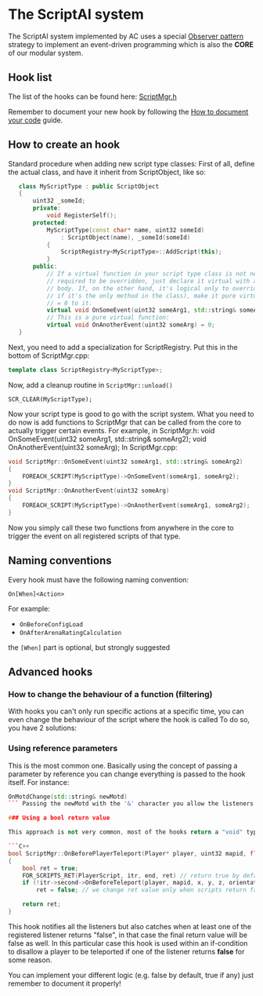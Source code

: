 # The ScriptAI system

The ScriptAI system implemented by AC uses a special [Observer pattern](https://en.wikipedia.org/wiki/Observer_pattern) strategy to implement an event-driven programming which is also the **CORE** of our modular system. 

## Hook list

The list of the hooks can be found here: [ScriptMgr.h](https://github.com/azerothcore/azerothcore-wotlk/blob/master/src/server/game/Scripting/ScriptMgr.h)

Remember to document your new hook by following the [How to document your code](how-to-document-code.md) guide.


## How to create an hook

Standard procedure when adding new script type classes:
First of all, define the actual class, and have it inherit from ScriptObject, like so:
    
 ```C++
    class MyScriptType : public ScriptObject
    {
        uint32 _someId;
        private:
            void RegisterSelf();
        protected:
            MyScriptType(const char* name, uint32 someId)
                : ScriptObject(name), _someId(someId)
            {
                ScriptRegistry<MyScriptType>::AddScript(this);
            }
        public:
            // If a virtual function in your script type class is not necessarily
            // required to be overridden, just declare it virtual with an empty
            // body. If, on the other hand, it's logical only to override it (i.e.
            // if it's the only method in the class), make it pure virtual, by adding
            // = 0 to it.
            virtual void OnSomeEvent(uint32 someArg1, std::string& someArg2) { }
            // This is a pure virtual function:
            virtual void OnAnotherEvent(uint32 someArg) = 0;
    }
```
    
Next, you need to add a specialization for ScriptRegistry. Put this in the bottom of
ScriptMgr.cpp:
```C++
template class ScriptRegistry<MyScriptType>;
```
    
Now, add a cleanup routine in `ScriptMgr::unload()`

```
SCR_CLEAR(MyScriptType);
```
    
Now your script type is good to go with the script system. What you need to do now
is add functions to ScriptMgr that can be called from the core to actually trigger
certain events. For example, in ScriptMgr.h:
void OnSomeEvent(uint32 someArg1, std::string& someArg2);
void OnAnotherEvent(uint32 someArg);
In ScriptMgr.cpp:

```C++
void ScriptMgr::OnSomeEvent(uint32 someArg1, std::string& someArg2)
{
    FOREACH_SCRIPT(MyScriptType)->OnSomeEvent(someArg1, someArg2);
}
void ScriptMgr::OnAnotherEvent(uint32 someArg)
{
    FOREACH_SCRIPT(MyScriptType)->OnAnotherEvent(someArg1, someArg2);
}
```

Now you simply call these two functions from anywhere in the core to trigger the
event on all registered scripts of that type.

## Naming conventions

Every hook must have the following naming convention:

`On[When]<Action>`

For example:

* `OnBeforeConfigLoad`
* `OnAfterArenaRatingCalculation`

the `[When]` part is optional, but strongly suggested

## Advanced hooks

### How to change the behaviour of a function (filtering)

With hooks you can't only run specific actions at a specific time, you can even change the behaviour of the script where the hook is called
To do so, you have 2 solutions:

### Using reference parameters

This is the most common one. Basically using the concept of passing a parameter by reference you can change everything is passed to the hook itself.
For instance:

```C++
OnMotdChange(std::string& newMotd)
``` Passing the newMotd with the '&' character you allow the listeners to change the value of the Motd when that action is called.

### Using a bool return value

This approach is not very common, most of the hooks return a "void" type and working with references is easier most of the time, but if you really need it you can implement an hook which is declared in this way:

```C++
bool ScriptMgr::OnBeforePlayerTeleport(Player* player, uint32 mapid, float x, float y, float z, float orientation, uint32 options, Unit* target)
{
    bool ret = true;
    FOR_SCRIPTS_RET(PlayerScript, itr, end, ret) // return true by default if not scripts
    if (!itr->second->OnBeforeTeleport(player, mapid, x, y, z, orientation, options, target))
        ret = false; // we change ret value only when scripts return false

    return ret;
}
```

This hook notifies all the listeners but also catches when at least one of the registered listener returns "false", in that case the final return value will be false as well.
In this particular case this hook is used within an if-condition to disallow a player to be teleported if one of the listener returns **false** for some reason.

You can implement your different logic (e.g. false by default, true if any) just remember to document it properly!


